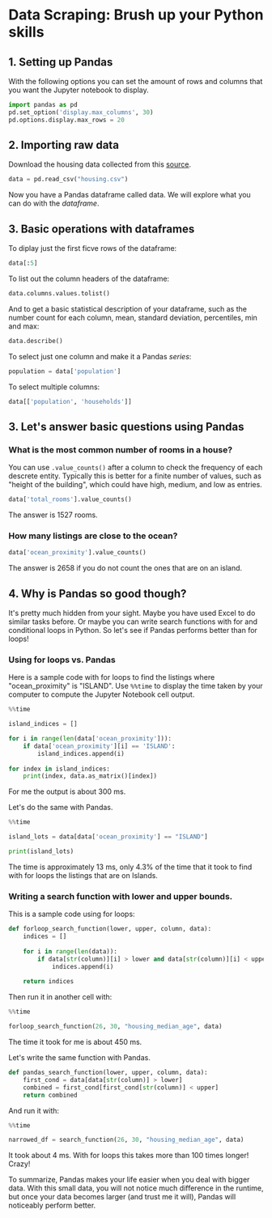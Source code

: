 # Data Scraping: Brush up your Python skills

## 1. Setting up Pandas

With the following options you can set the amount of rows and columns that you want the Jupyter notebook to display.

```python
import pandas as pd
pd.set_option('display.max_columns', 30) 
pd.options.display.max_rows = 20
```

## 2. Importing raw data

Download the housing data collected from this [source](https://raw.githubusercontent.com/ageron/handson-ml/master/datasets/housing/housing.csv).

```python
data = pd.read_csv("housing.csv")
```

Now you have a Pandas dataframe called data. We will explore what you can do with the *dataframe*.

## 3. Basic operations with dataframes

To diplay just the first ficve rows of the dataframe:

```python
data[:5]
```

To list out the column headers of the dataframe:

```python
data.columns.values.tolist()
```

And to get a basic statistical description of your dataframe, such as the number count for each column, mean, standard deviation, percentiles, min and max:

```python
data.describe()
```

To select just one column and make it a Pandas *series*:

```python
population = data['population']
```

To select multiple columns:

```python
data[['population', 'households']]
```

## 3. Let's answer basic questions using Pandas

### What is the most common number of rooms in a house?

You can use ```.value_counts()``` after a column to check the frequency of each descrete entity. Typically this is better for a finite number of values, such as "height of the building", which could have high, medium, and low as entries.

```python
data['total_rooms'].value_counts()
```

The answer is 1527 rooms.

### How many listings are close to the ocean?

```python
data['ocean_proximity'].value_counts()
```

The answer is 2658 if you do not count the ones that are on an island.

## 4. Why is Pandas so good though?

It's pretty much hidden from your sight. Maybe you have used Excel to do similar tasks before. Or maybe you can write search functions with for and conditional loops in Python. So let's see if Pandas performs better than for loops!

### Using for loops vs. Pandas

Here is a sample code with for loops to find the listings where "ocean_proximity" is "ISLAND". Use ```%%time``` to display the time taken by your computer to compute the Jupyter Notebook cell output. 

```python
%%time

island_indices = []

for i in range(len(data['ocean_proximity'])):
    if data['ocean_proximity'][i] == 'ISLAND':
        island_indices.append(i)
        
for index in island_indices:
    print(index, data.as_matrix()[index])
```

For me the output is about 300 ms.

Let's do the same with Pandas.

```python
%%time

island_lots = data[data['ocean_proximity'] == "ISLAND"]

print(island_lots)
```

The time is approximately 13 ms, only 4.3% of the time that it took to find with for loops the listings that are on Islands.

### Writing a search function with lower and upper bounds.

This is a sample code using for loops:

```python
def forloop_search_function(lower, upper, column, data):
    indices = []
    
    for i in range(len(data)):
        if data[str(column)][i] > lower and data[str(column)][i] < upper:
            indices.append(i)
            
    return indices
```

Then run it in another cell with:

```python
%%time

forloop_search_function(26, 30, "housing_median_age", data)
```

The time it took for me is about 450 ms.

Let's write the same function with Pandas.

```python
def pandas_search_function(lower, upper, column, data):
    first_cond = data[data[str(column)] > lower]
    combined = first_cond[first_cond[str(column)] < upper]
    return combined
```

And run it with:

```python
%%time

narrowed_df = search_function(26, 30, "housing_median_age", data)
```

It took about 4 ms. With for loops this takes more than 100 times longer! Crazy!

To summarize, Pandas makes your life easier when you deal with bigger data. With this small data, you will not notice much difference in the runtime, but once your data becomes larger (and trust me it will), Pandas will noticeably perform better.
